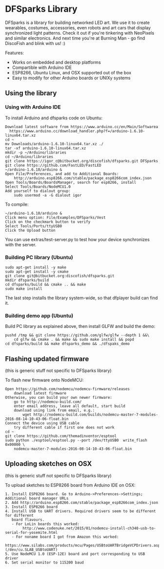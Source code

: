# DFSparks Library

DFSparks is a library for building networked LED art. We use it to create
wearables, costumes, accessories, even robots and art cars that display
synchronized light patterns. Check it out if you're tinkering with NeoPixels
and similar electronics. And next time you're at Burning Man - go find
DiscoFish and blink with us! :)

Features: 

- Works on embedded and desktop platforms
- Compartible with Arduino IDE
- ESP8266, Ubuntu Linux, and OSX supported out of the box
- Easy to modify for other Arduino boards or UNIXy systems


## Using the library

### Using with Arduino IDE

To install Arduino and dfsparks code on Ubuntu:

    Download latest software from https://www.arduino.cc/en/Main/Softwarea
      https://www.arduino.cc/download_handler.php?f=/arduino-1.6.10-linux64.tar.xz
    cd ~
    mv Downloads/arduino-1.6.10-linux64.tar.xz ./
    tar -xf arduino-1.6.10-linux64.tar.xz
    mkdir -p ~/Arduino/libraries
    cd ~/Arduino/libraries
    git clone https://igor_c@bitbucket.org/discofish/dfsparks.git DFSparks
    git clone https://github.com/FastLED/FastLED
    ~/arduino-1.6.10/arduino &
    Open File/Preferences, and add to Additional Boards:
        http://arduino.esp8266.com/stable/package_esp8266com_index.json
    Open Tools/Boards/BoardsManager, search for esp8266, install
    Select Tools/Boards/NodeMCU1.0
    Add yourself to dialout group:
        sudo usermod -a -G dialout igor


To compile:

    ~/arduino-1.6.10/arduino &
    Click menu option: File/Examples/DFSparks/Vest
    Click on the checkmark button to verify
    Select Tools/Ports/ttyUSB0
    Click the Upload button

You can use extras/test-server.py to test how your device
synchronizes with the server.

### Building PC library (Ubuntu)

    sudo apt-get install -y make
    sudo apt-get install -y cmake
	git clone git@bitbucket.org:discofish/dfsparks.git
	mkdir dfsparks/build
	cd dfsparks/build && cmake .. && make 
	sudo make install

The last step installs the library system-wide, so that dfplayer build can
find it.


### Building demo app (Ubuntu)

Build PC library as explained above, then install GLFW and build the demo:

	pushd /tmp && git clone https://github.com/glfw/glfw --depth 1 &&\
		cd glfw && cmake . && make && sudo make install && popd 
    cd dfsparks/build && make dfsparks_demo && ./dfspaks_demo
 
## Flashing updated firmware

(this is generic stuff not specific to DFSparks library)

To flash new firmware onto NodeMCU:

    Open https://github.com/nodemcu/nodemcu-firmware/releases
        download latest firmware
    Otherwise, you can build your own newer firmware:
        go to http://nodemcu-build.com/
        enter email address, leave all default, start build
        download using link from email, e.g.:
            wget http://nodemcu-build.com/builds/nodemcu-master-7-modules-2016-08-14-10-43-06-float.bin
    Connect the device using USB cable
        try different cable if first one does not work
    cd ~
    git clone https://github.com/themadinventor/esptool
    sudo python ./esptool/esptool.py --port /dev/ttyUSB0  write_flash 0x00000 \
        nodemcu-master-7-modules-2016-08-14-10-43-06-float.bin


## Uploading sketches on OSX

(this is generic stuff not specific to DFSparks library)

To upload sketches to ESP8266 board from Arduino IDE on OSX:

	1. Install ESP8266 board. Go to Arduino->Preferences->Settings; Additional board manager URLs
	2. Add http://arduino.esp8266.com/stable/package_esp8266com_index.json
	3. Install ESP8266 board
	4. Install USB to UART drivers. Required drivers seem to be different for different 
	   board flavours. 
	   - For LoLin boards this worked: 
			http://www.codenuke.net/2015/01/nodemcu-install-ch340-usb-to-serial-for-yosemite.html
	   - For noname board I got from Amazon this worked: 
			https://www.silabs.com/products/mcu/Pages/USBtoUARTBridgeVCPDrivers.aspx (/dev/cu.SLAB_USBtoUART)
	5. Use NodeMCU 1.0 (ESP-12E) board and port corresponding to USB driver
	6. Set serial monitor to 115200 baud
